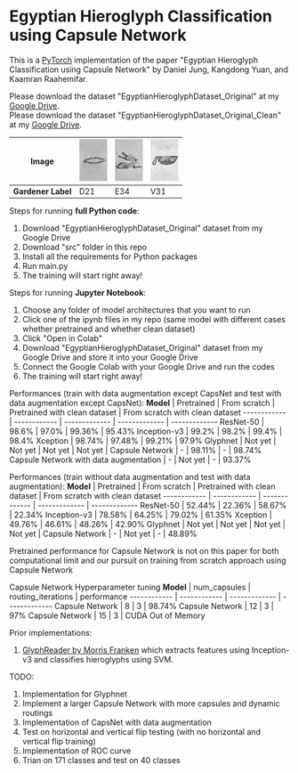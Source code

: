 # Egyptian Hieroglyph Classification using Capsule Network

This is a [PyTorch](https://pytorch.org/) implementation of the paper "Egyptian Hieroglyph Classification using Capsule Network" by Daniel Jung, Kangdong Yuan, and Kaamran Raahemifar.

Please download the dataset "EgyptianHieroglyphDataset_Original" at my [Google Drive](https://drive.google.com/drive/folders/1bhnMJ8NbCa-qw53EKy-olZp3cJKZU_jc?usp=sharing).<br />
Please download the dataset "EgyptianHieroglyphDataset_Original_Clean" at my [Google Drive](https://drive.google.com/drive/folders/1X5HdFvgWJOVtA-GxBLr1K_0FHJS2RZcZ?usp=sharing).

**Image** | ![alt text](/example/D21.png) | ![alt text](/example/E34.png) | ![alt text](/example/V31.png) 
------------ | ------------ | ------------- | -------------
**Gardener Label** | D21 | E34 | V31

Steps for running <b>full Python code</b>:
1. Download "EgyptianHieroglyphDataset_Original" dataset from my Google Drive
2. Download "src" folder in this repo
3. Install all the requirements for Python packages
4. Run main.py
5. The training will start right away!

Steps for running <b>Jupyter Notebook</b>:
1. Choose any folder of model architectures that you want to run
2. Click one of the ipynb files in my repo (same model with different cases whether pretrained and whether clean dataset)
3. Click "Open in Colab"
4. Download "EgyptianHieroglyphDataset_Original" dataset from my Google Drive and store it into your Google Drive
5. Connect the Google Colab with your Google Drive and run the codes
6. The training will start right away!

Performances (train with data augmentation except CapsNet and test with data augmentation except CapsNet): 
**Model** | Pretrained | From scratch | Pretrained with clean dataset | From scratch with clean dataset
------------ | ------------ | ------------- | ------------- | -------------
ResNet-50 | 98.6% | 97.0% | 99.36% | 95.43%
Inception-v3 | 99.2% | 98.2% | 99.4% | 98.4% 
Xception | 98.74% | 97.48% | 99.21% | 97.9%
Glyphnet | Not yet | Not yet | Not yet | Not yet | 
Capsule Network | - | 98.11% | - | 98.74%
Capsule Network with data augmentation | - | Not yet | - | 93.37%

Performances (train without data augmentation and test with data augmentation): 
**Model** | Pretrained | From scratch | Pretrained with clean dataset | From scratch with clean dataset
------------ | ------------ | ------------- | ------------- | -------------
ResNet-50 | 52.44% | 22.36% | 58.67% | 22.34%
Inception-v3 | 78.58% | 64.25% | 79.02% | 61.35%
Xception | 49.76% | 46.61% | 48.26% | 42.90%
Glyphnet | Not yet | Not yet | Not yet | Not yet | 
Capsule Network | - | Not yet | - | 48.89%

Pretrained performance for Capsule Network is not on this paper for both computational limit and our pursuit on training from scratch approach using Capsule Network

Capsule Network Hyperparameter tuning
**Model** | num_capsules | routing_iterations | performance
------------ | ------------ | ------------- | -------------
Capsule Network | 8 | 3 | 98.74%
Capsule Network | 12 | 3 | 97%
Capsule Network | 15 | 3 | CUDA Out of Memory

Prior implementations:
1. [GlyphReader by Morris Franken](https://github.com/morrisfranken/glyphreader) which extracts features using Inception-v3 and classifies hieroglyphs using SVM.

TODO:
1. Implementation for Glyphnet
2. Implement a larger Capsule Network with more capsules and dynamic routings
3. Implementation of CapsNet with data augmentation
4. Test on horizontal and vertical flip testing (with no horizontal and vertical flip training)
5. Implementation of ROC curve
6. Trian on 171 classes and test on 40 classes

